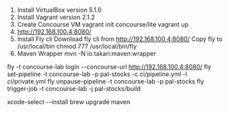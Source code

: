 1. Install VirtualBox version 5.1.0
2. Install Vagrant version 2.1.2
3. Create Concourse VM
    vagrant init concourse/lite
    vagrant up
4. http://192.168.100.4:8080/
5. Install Fly cli
    Download fly cli from http://192.168.100.4:8080/
    Copy fly to /usr/local/bin
    chmod 777 /usr/local/bin/fly
6. Maven Wrapper
    mvn -N io.takari:maven:wrapper

fly -t concourse-lab login --concourse-url http://192.168.100.4:8080/
fly set-pipeline -t concourse-lab -p pal-stocks -c ci/pipeline.yml -l ci/private.yml
fly unpause-pipeline -t concourse-lab -p pal-stocks
fly trigger-job -t concourse-lab -j pal-stocks/build

xcode-select --install
brew upgrade maven